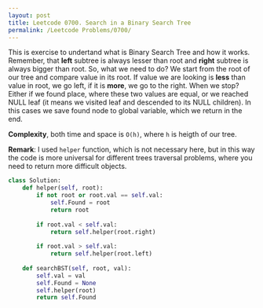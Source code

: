 ```yaml
---
layout: post
title: Leetcode 0700. Search in a Binary Search Tree
permalink: /Leetcode Problems/0700/
---
```


This is exercise to undertand what is Binary Search Tree and how it works. Remember, that **left** subtree is always lesser than root and **right** subtree is always bigger than root.
So, what we need to do? We start from the root of our tree and compare value in its root. If value we are looking is **less** than value in root, we go left, if it is **more**, we go to the right. When we stop? Either if we found place, where these two values are equal, or we reached NULL leaf (it means we visited leaf and descended to its NULL children). In this cases we save found node to global variable, which we return in the end.

**Complexity**, both time and space is `O(h)`, where `h` is heigth of our tree.

**Remark**: I used `helper` function, which is not necessary here, but in this way the code is more universal for different trees traversal problems, where you need to return more difficult objects. 

```python
class Solution:
    def helper(self, root):
        if not root or root.val == self.val: 
            self.Found = root
            return root
        
        if root.val < self.val:
            return self.helper(root.right)
        
        if root.val > self.val:
            return self.helper(root.left)
    
    def searchBST(self, root, val):
        self.val = val
        self.Found = None
        self.helper(root)
        return self.Found
```
